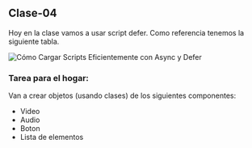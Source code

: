 ## Clase-04
Hoy en la clase vamos a usar script defer. Como referencia tenemos la siguiente tabla.

![Cómo Cargar Scripts Eficientemente con Async y Defer](https://www.lawebdelprogramador.com/usr/43000/43585/5f560478a84c0-Screenshot_20200907_115910.jpeg)

### Tarea para el hogar:
Van a crear objetos (usando clases) de los siguientes componentes:
- Video
- Audio
- Boton
- Lista de elementos
